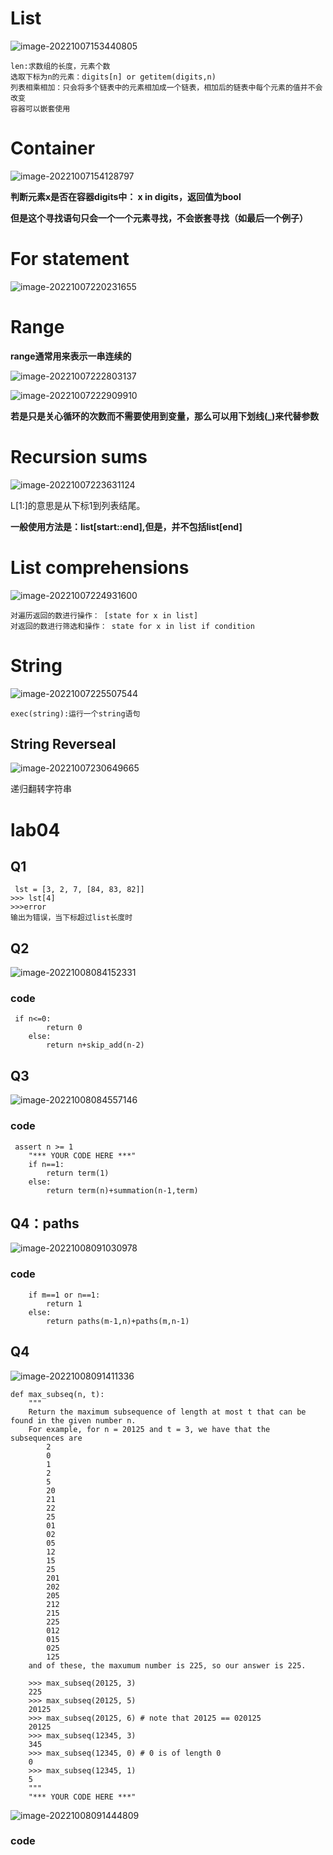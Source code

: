 # List

![image-20221007153440805](C:\Users\vigor\AppData\Roaming\Typora\typora-user-images\image-20221007153440805.png)

```
len:求数组的长度，元素个数
选取下标为n的元素：digits[n] or getitem(digits,n)
列表相乘相加：只会将多个链表中的元素相加成一个链表，相加后的链表中每个元素的值并不会改变
容器可以嵌套使用
```

# Container

![image-20221007154128797](C:\Users\vigor\AppData\Roaming\Typora\typora-user-images\image-20221007154128797.png)

**判断元素x是否在容器digits中： x in digits，返回值为bool**

**但是这个寻找语句只会一个一个元素寻找，不会嵌套寻找（如最后一个例子）**





# For statement

![image-20221007220231655](C:\Users\vigor\AppData\Roaming\Typora\typora-user-images\image-20221007220231655.png)





# Range

**range通常用来表示一串连续的**

![image-20221007222803137](C:\Users\vigor\AppData\Roaming\Typora\typora-user-images\image-20221007222803137.png)



![image-20221007222909910](C:\Users\vigor\AppData\Roaming\Typora\typora-user-images\image-20221007222909910.png)

**若是只是关心循环的次数而不需要使用到变量，那么可以用下划线(_)来代替参数**





# Recursion sums

![image-20221007223631124](C:\Users\vigor\AppData\Roaming\Typora\typora-user-images\image-20221007223631124.png)

L[1:]的意思是从下标1到列表结尾。

**一般使用方法是：list[start::end],但是，并不包括list[end]**





# List comprehensions

![image-20221007224931600](C:\Users\vigor\AppData\Roaming\Typora\typora-user-images\image-20221007224931600.png)

```
对遍历返回的数进行操作： [state for x in list]
对返回的数进行筛选和操作： state for x in list if condition 
```





# String

![image-20221007225507544](C:\Users\vigor\AppData\Roaming\Typora\typora-user-images\image-20221007225507544.png)

```
exec(string):运行一个string语句
```





## String Reverseal

![image-20221007230649665](C:\Users\vigor\AppData\Roaming\Typora\typora-user-images\image-20221007230649665.png)

递归翻转字符串





# lab04

## Q1

```
 lst = [3, 2, 7, [84, 83, 82]]
>>> lst[4]
>>>error
输出为错误，当下标超过list长度时
```







## Q2

![image-20221008084152331](C:\Users\vigor\AppData\Roaming\Typora\typora-user-images\image-20221008084152331.png)

### code

```
 if n<=0:
        return 0
    else:
        return n+skip_add(n-2)
```





## Q3

![image-20221008084557146](C:\Users\vigor\AppData\Roaming\Typora\typora-user-images\image-20221008084557146.png)

### code

```
 assert n >= 1
    "*** YOUR CODE HERE ***"
    if n==1:
        return term(1)
    else:
        return term(n)+summation(n-1,term)
```





## Q4：paths

![image-20221008091030978](C:\Users\vigor\AppData\Roaming\Typora\typora-user-images\image-20221008091030978.png)

### code

```
    if m==1 or n==1:
        return 1
    else:
        return paths(m-1,n)+paths(m,n-1)
```

## Q4

![image-20221008091411336](C:\Users\vigor\AppData\Roaming\Typora\typora-user-images\image-20221008091411336.png)

```
def max_subseq(n, t):
    """
    Return the maximum subsequence of length at most t that can be found in the given number n.
    For example, for n = 20125 and t = 3, we have that the subsequences are
        2
        0
        1
        2
        5
        20
        21
        22
        25
        01
        02
        05
        12
        15
        25
        201
        202
        205
        212
        215
        225
        012
        015
        025
        125
    and of these, the maxumum number is 225, so our answer is 225.

    >>> max_subseq(20125, 3)
    225
    >>> max_subseq(20125, 5)
    20125
    >>> max_subseq(20125, 6) # note that 20125 == 020125
    20125
    >>> max_subseq(12345, 3)
    345
    >>> max_subseq(12345, 0) # 0 is of length 0
    0
    >>> max_subseq(12345, 1)
    5
    """
    "*** YOUR CODE HERE ***"
```

![image-20221008091444809](C:\Users\vigor\AppData\Roaming\Typora\typora-user-images\image-20221008091444809.png)

### code